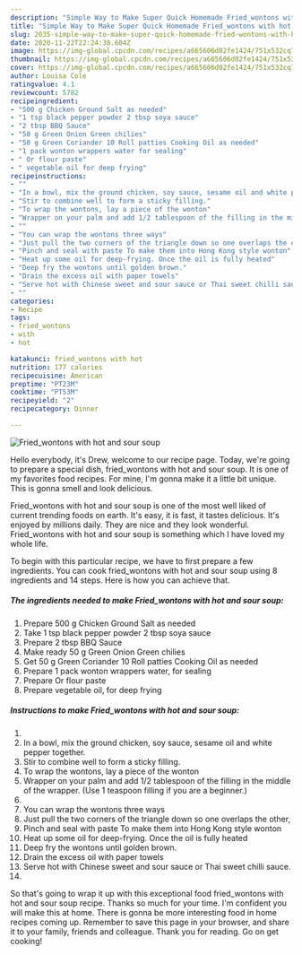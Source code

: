 ```yaml
---
description: "Simple Way to Make Super Quick Homemade Fried_wontons with hot and sour soup"
title: "Simple Way to Make Super Quick Homemade Fried_wontons with hot and sour soup"
slug: 2035-simple-way-to-make-super-quick-homemade-fried-wontons-with-hot-and-sour-soup
date: 2020-11-22T22:24:38.604Z
image: https://img-global.cpcdn.com/recipes/a665606d02fe1424/751x532cq70/fried_wontons-with-hot-and-sour-soup-recipe-main-photo.jpg
thumbnail: https://img-global.cpcdn.com/recipes/a665606d02fe1424/751x532cq70/fried_wontons-with-hot-and-sour-soup-recipe-main-photo.jpg
cover: https://img-global.cpcdn.com/recipes/a665606d02fe1424/751x532cq70/fried_wontons-with-hot-and-sour-soup-recipe-main-photo.jpg
author: Louisa Cole
ratingvalue: 4.1
reviewcount: 5782
recipeingredient:
- "500 g Chicken Ground Salt as needed"
- "1 tsp black pepper powder 2 tbsp soya sauce"
- "2 tbsp BBQ Sauce"
- "50 g Green Onion Green chilies"
- "50 g Green Coriander 10 Roll patties Cooking Oil as needed"
- "1 pack wonton wrappers water for sealing"
- " Or flour paste"
- " vegetable oil for deep frying"
recipeinstructions:
- ""
- "In a bowl, mix the ground chicken, soy sauce, sesame oil and white pepper together."
- "Stir to combine well to form a sticky filling."
- "To wrap the wontons, lay a piece of the wonton"
- "Wrapper on your palm and add 1/2 tablespoon of the filling in the middle of the wrapper. (Use 1 teaspoon filling if you are a beginner.)"
- ""
- "You can wrap the wontons three ways"
- "Just pull the two corners of the triangle down so one overlaps the other,"
- "Pinch and seal with paste To make them into Hong Kong style wonton"
- "Heat up some oil for deep-frying. Once the oil is fully heated"
- "Deep fry the wontons until golden brown."
- "Drain the excess oil with paper towels"
- "Serve hot with Chinese sweet and sour sauce or Thai sweet chilli sauce."
- ""
categories:
- Recipe
tags:
- fried_wontons
- with
- hot

katakunci: fried_wontons with hot 
nutrition: 177 calories
recipecuisine: American
preptime: "PT23M"
cooktime: "PT53M"
recipeyield: "2"
recipecategory: Dinner

---
```



![Fried_wontons with hot and sour soup](https://img-global.cpcdn.com/recipes/a665606d02fe1424/751x532cq70/fried_wontons-with-hot-and-sour-soup-recipe-main-photo.jpg)

Hello everybody, it's Drew, welcome to our recipe page. Today, we're going to prepare a special dish, fried_wontons with hot and sour soup. It is one of my favorites food recipes. For mine, I'm gonna make it a little bit unique. This is gonna smell and look delicious.



Fried_wontons with hot and sour soup is one of the most well liked of current trending foods on earth. It's easy, it is fast, it tastes delicious. It's enjoyed by millions daily. They are nice and they look wonderful. Fried_wontons with hot and sour soup is something which I have loved my whole life.


To begin with this particular recipe, we have to first prepare a few ingredients. You can cook fried_wontons with hot and sour soup using 8 ingredients and 14 steps. Here is how you can achieve that.

<!--inarticleads1-->

##### The ingredients needed to make Fried_wontons with hot and sour soup:

1. Prepare 500 g Chicken Ground Salt as needed
1. Take 1 tsp black pepper powder 2 tbsp soya sauce
1. Prepare 2 tbsp BBQ Sauce
1. Make ready 50 g Green Onion Green chilies
1. Get 50 g Green Coriander 10 Roll patties Cooking Oil as needed
1. Prepare 1 pack wonton wrappers water, for sealing
1. Prepare  Or flour paste
1. Prepare  vegetable oil, for deep frying




<!--inarticleads2-->

##### Instructions to make Fried_wontons with hot and sour soup:

1. 
1. In a bowl, mix the ground chicken, soy sauce, sesame oil and white pepper together.
1. Stir to combine well to form a sticky filling.
1. To wrap the wontons, lay a piece of the wonton
1. Wrapper on your palm and add 1/2 tablespoon of the filling in the middle of the wrapper. (Use 1 teaspoon filling if you are a beginner.)
1. 
1. You can wrap the wontons three ways
1. Just pull the two corners of the triangle down so one overlaps the other,
1. Pinch and seal with paste To make them into Hong Kong style wonton
1. Heat up some oil for deep-frying. Once the oil is fully heated
1. Deep fry the wontons until golden brown.
1. Drain the excess oil with paper towels
1. Serve hot with Chinese sweet and sour sauce or Thai sweet chilli sauce.
1. 




So that's going to wrap it up with this exceptional food fried_wontons with hot and sour soup recipe. Thanks so much for your time. I'm confident you will make this at home. There is gonna be more interesting food in home recipes coming up. Remember to save this page in your browser, and share it to your family, friends and colleague. Thank you for reading. Go on get cooking!
